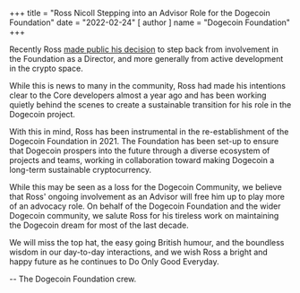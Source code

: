 +++
title = "Ross Nicoll Stepping into an Advisor Role for the Dogecoin Foundation"
date = "2022-02-24"
[ author ]
  name = "Dogecoin Foundation"
+++


Recently Ross [made public his decision](https://rnicoll.name/posts/2022-02-16-stepping-away/) to 
step back from involvement in the Foundation as a Director, and more generally from 
active development in the crypto space. 

While this is news to many in the community, Ross had made his intentions clear to 
the Core developers almost a year ago and has been working quietly behind the scenes 
to create a sustainable transition for his role in the Dogecoin project. 

With this in mind, Ross has been instrumental in the re-establishment of the Dogecoin 
Foundation in 2021. The Foundation has been set-up to ensure that Dogecoin prospers 
into the future through a diverse ecosystem of projects and teams, working in 
collaboration toward making Dogecoin a long-term sustainable cryptocurrency.

While this may be seen as a loss for the Dogecoin Community, we believe that Ross' 
ongoing involvement as an Advisor will free him up to play more of an advocacy role. 
On behalf of the Dogecoin Foundation and the wider Dogecoin community, we salute Ross 
for his tireless work on maintaining the Dogecoin dream for most of the last decade. 

We will miss the top hat, the easy going British humour, and the boundless wisdom in 
our day-to-day interactions, and we wish Ross a bright and happy future as he continues 
to Do Only Good Everyday. 

-- The Dogecoin Foundation crew.
